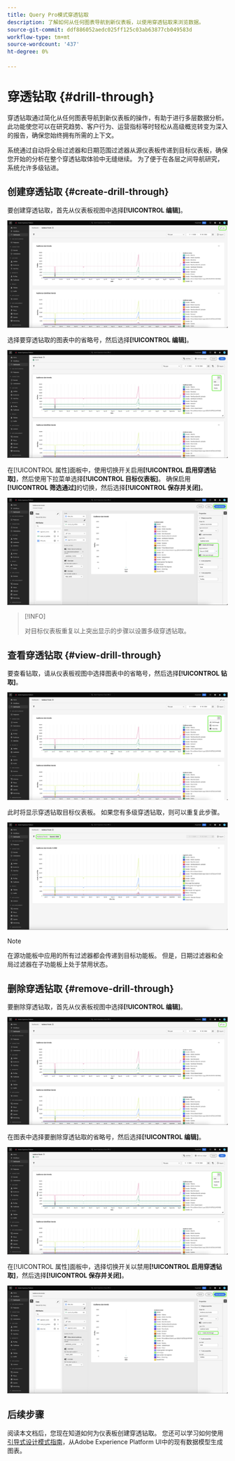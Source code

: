```yaml
---
title: Query Pro模式穿透钻取
description: 了解如何从任何图表导航到新仪表板，以使用穿透钻取来浏览数据。
source-git-commit: ddf886052aedc025ff125c03ab63877cb049583d
workflow-type: tm+mt
source-wordcount: '437'
ht-degree: 0%

---
```


# 穿透钻取 {#drill-through}

穿透钻取通过简化从任何图表导航到新仪表板的操作，有助于进行多层数据分析。 此功能使您可以在研究趋势、客户行为、运营指标等时轻松从高级概览转变为深入的报告，确保您始终拥有所需的上下文。

系统通过自动将全局过滤器和日期范围过滤器从源仪表板传递到目标仪表板，确保您开始的分析在整个穿透钻取体验中无缝继续。 为了便于在各层之间导航研究，系统允许多级钻进。

## 创建穿透钻取 {#create-drill-through}

要创建穿透钻取，首先从仪表板视图中选择&#x200B;**[!UICONTROL 编辑]**。

![突出显示编辑的自定义仪表板。](../images/sql-insights-query-pro-mode/drill-through.png)

选择要穿透钻取的图表中的省略号，然后选择&#x200B;**[!UICONTROL 编辑]**。

![显示突出显示“编辑”的省略号菜单的图表。](../images/sql-insights-query-pro-mode/drill-through-chart-edit.png)

在[!UICONTROL 属性]面板中，使用切换开关启用&#x200B;**[!UICONTROL 启用穿透钻取]**，然后使用下拉菜单选择&#x200B;**[!UICONTROL 目标仪表板]**。 确保启用&#x200B;**[!UICONTROL 筛选通过]**&#x200B;的切换，然后选择&#x200B;**[!UICONTROL 保存并关闭]**。

![突出显示了“启用穿透钻取”、“目标仪表板”和“筛选通过”的图表属性面板。](../images/sql-insights-query-pro-mode/drill-through-chart-properties.png)

>[!INFO]
>
>对目标仪表板重复以上突出显示的步骤以设置多级穿透钻取。

## 查看穿透钻取 {#view-drill-through}

要查看钻取，请从仪表板视图中选择图表中的省略号，然后选择&#x200B;**[!UICONTROL 钻取]**。

![显示突出显示“穿透钻取”的省略号菜单的图表。](../images/sql-insights-query-pro-mode/drill-through-chart-view.png)

此时将显示穿透钻取目标仪表板。 如果您有多级穿透钻取，则可以重复此步骤。

![突出显示穿透钻取时显示的目标仪表板。](../images/sql-insights-query-pro-mode/drill-through-target-dashboard.png)

>[!NOTE]
>
>在源功能板中应用的所有过滤器都会传递到目标功能板。 但是，日期过滤器和全局过滤器在子功能板上处于禁用状态。

## 删除穿透钻取 {#remove-drill-through}

要删除穿透钻取，首先从仪表板视图中选择&#x200B;**[!UICONTROL 编辑]**。

![突出显示编辑的自定义仪表板。](../images/sql-insights-query-pro-mode/drill-through.png)

在图表中选择要删除穿透钻取的省略号，然后选择&#x200B;**[!UICONTROL 编辑]**。

![显示突出显示“编辑”的省略号菜单的图表。](../images/sql-insights-query-pro-mode/drill-through-chart-edit.png)

在[!UICONTROL 属性]面板中，选择切换开关以禁用&#x200B;**[!UICONTROL 启用穿透钻取]**，然后选择&#x200B;**[!UICONTROL 保存并关闭]**。

![已为[!UICONTROL 禁用切换的图表属性面板高亮显示]启用穿透钻取。](../images/sql-insights-query-pro-mode/drill-through-disable.png)

## 后续步骤

阅读本文档后，您现在知道如何为仪表板创建穿透钻取。 您还可以学习如何使用[引导式设计模式指南](../standard-dashboards.md)，从Adobe Experience Platform UI中的现有数据模型生成图表。
